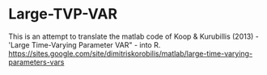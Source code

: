 # Large-TVP-VAR

This is an attempt to translate the matlab code of Koop & Kurubillis (2013) - 'Large Time-Varying Parameter VAR" - into R. 
https://sites.google.com/site/dimitriskorobilis/matlab/large-time-varying-parameters-vars
